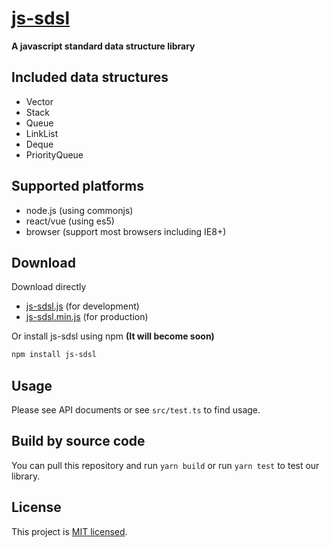 # [js-sdsl](https://github.com/ZLY201/js-sdsl)

**A javascript standard data structure library**

## Included data structures

- Vector
- Stack
- Queue
- LinkList
- Deque
- PriorityQueue

## Supported platforms

- node.js (using commonjs)
- react/vue (using es5)
- browser (support most browsers including IE8+)

## Download
Download directly

- [js-sdsl.js](https://zly201.github.io/js-sdsl/js-sdsl.js) (for development)
- [js-sdsl.min.js](https://zly201.github.io/js-sdsl/js-sdsl.min.js) (for production)

Or install js-sdsl using npm **(It will become soon)**

```bash
npm install js-sdsl
```

## Usage

Please see API documents or see `src/test.ts` to find usage.

## Build by source code

You can pull this repository and run `yarn build` or run `yarn test` to test our library.

## License

This project is [MIT licensed](https://github.com/ZLY201/js-sdsl/blob/main/LICENSE).
